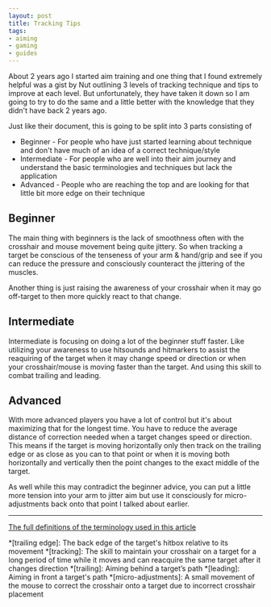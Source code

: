 ```yaml
---
layout: post
title: Tracking Tips
tags:
- aiming
- gaming
- guides
---
```


About 2 years ago I started aim training and one thing that I found extremely helpful was a gist by Nut outlining 3 levels of tracking technique and tips to improve at each level. But unfortunately, they have taken it down so I am going to try to do the same and a little better with the knowledge that they didn't have back 2 years ago.

Just like their document, this is going to be split into 3 parts consisting of

- Beginner - For people who have just started learning about technique and don't have much of an idea of a correct technique/style
- Intermediate - For people who are well into their aim journey and understand the basic terminologies and techniques but lack the application
- Advanced - People who are reaching the top and are looking for that little bit more edge on their technique

## Beginner

The main thing with beginners is the lack of smoothness often with the crosshair and mouse movement being quite jittery. So when tracking a target be conscious of the tenseness of your arm & hand/grip and see if you can reduce the pressure and consciously counteract the jittering of the muscles.

Another thing is just raising the awareness of your crosshair when it may go off-target to then more quickly react to that change.

## Intermediate

Intermediate is focusing on doing a lot of the beginner stuff faster. Like utilizing your awareness to use hitsounds and hitmarkers to assist the reaquiring of the target when it may change speed or direction or when your crosshair/mouse is moving faster than the target. And using this skill to combat trailing and leading.

## Advanced

With more advanced players you have a lot of control but it's about maximizing that for the longest time. You have to reduce the average distance of correction needed when a target changes speed or direction. This means if the target is moving horizontally only then track on the trailing edge or as close as you can to that point or when it is moving both horizontally and vertically then the point changes to the exact middle of the target.

As well while this may contradict the beginner advice,
you can put a little more tension into your arm to jitter aim but use it consciously for micro-adjustments back onto that point I talked about earlier.

---

[The full definitions of the terminology used in this article](https://aiming-taxonomy.github.io/glossary/)

*[trailing edge]: The back edge of the target's hitbox relative to its movement
*[tracking]: The skill to maintain your crosshair on a target for a long period of time while it moves and can reacquire the same target after it changes direction
*[trailing]: Aiming behind a target’s path
*[leading]: Aiming in front a target's path
*[micro-adjustments]: A small movement of the mouse to correct the crosshair onto a target due to incorrect crosshair placement

